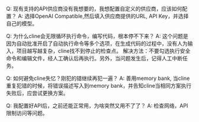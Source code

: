 
Q: 现有支持的API供应商没有我想要的，我想配置自定义的供应商，应该如何配置？
A: 选择OpenAI Compatible,然后填入供应商提供的URL, API Key，并选择自己的模型。


Q: 为什么cline会无限循环执行命令，编写代码，根本停不下来？
A: 这个问题是因为自动批准开启了自动执行命令等多个选项，在生成代码的过程中，没有人为输入，项目越写越复杂，cline找不到停止的检查点。
解决方法：不要勾选执行安全命令和编辑文件，经人工确认后再执行。另外，当问题发生后，记得人工中断任务。


Q: 如何避免cline失忆？刚犯的错继续再犯一遍？
A: 善用memory bank, 当cline重复犯错的时候，将错误描述写入到memory bank，并告知cline当相同方案执行失败后，应尝试更换方案。


Q: 我配置好API后，之前还能正常用，为啥突然又用不了了？
A: 检查网络，API限制访问等问题。


